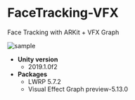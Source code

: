 # FaceTracking-VFX
Face Tracking with ARKit + VFX Graph

![sample](https://user-images.githubusercontent.com/17098415/56461455-705cb180-63ee-11e9-97bb-0f8c157beeaf.GIF)

- **Unity version**
    - 2019.1.0f2
- **Packages**
    - LWRP 5.7.2
    - Visual Effect Graph preview-5.13.0
